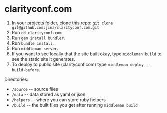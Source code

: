 clarityconf.com
===============

1. In your projects folder, clone this repo: `git clone git@github.com:jina/clarityconf.com.git`
2. Run `cd clarityconf.com`
3. Run `gem install bundler`.
4. Run `bundle install`.
5. Run `middleman server`.
6. If you want to see locally that the site built okay, type `middleman build` to see the static site it generates.
7. To deploy to public site (clarityconf.com) type `middleman deploy --build-before`.

Directories:
* `/source` -- source files
* `/data` -- data stored as yaml or json
* `/helpers` -- where you can store ruby helpers
* `/build` -- the built files you get after running `middleman build`
